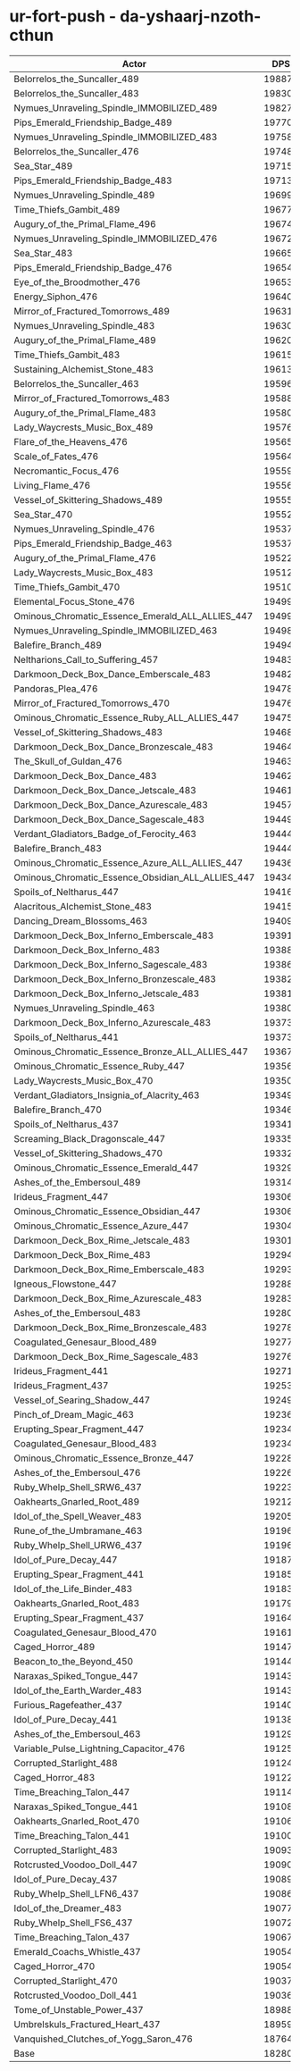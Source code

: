 # ur-fort-push - da-yshaarj-nzoth-cthun
| Actor | DPS | Increase |
|---|:---:|:---:|
|Belorrelos_the_Suncaller_489|198879|8.80%|
|Belorrelos_the_Suncaller_483|198305|8.48%|
|Nymues_Unraveling_Spindle_IMMOBILIZED_489|198274|8.46%|
|Pips_Emerald_Friendship_Badge_489|197708|8.16%|
|Nymues_Unraveling_Spindle_IMMOBILIZED_483|197580|8.09%|
|Belorrelos_the_Suncaller_476|197489|8.04%|
|Sea_Star_489|197150|7.85%|
|Pips_Emerald_Friendship_Badge_483|197135|7.84%|
|Nymues_Unraveling_Spindle_489|196997|7.77%|
|Time_Thiefs_Gambit_489|196777|7.65%|
|Augury_of_the_Primal_Flame_496|196745|7.63%|
|Nymues_Unraveling_Spindle_IMMOBILIZED_476|196721|7.62%|
|Sea_Star_483|196658|7.58%|
|Pips_Emerald_Friendship_Badge_476|196541|7.52%|
|Eye_of_the_Broodmother_476|196533|7.51%|
|Energy_Siphon_476|196407|7.44%|
|Mirror_of_Fractured_Tomorrows_489|196319|7.40%|
|Nymues_Unraveling_Spindle_483|196304|7.39%|
|Augury_of_the_Primal_Flame_489|196202|7.33%|
|Time_Thiefs_Gambit_483|196156|7.31%|
|Sustaining_Alchemist_Stone_483|196132|7.29%|
|Belorrelos_the_Suncaller_463|195966|7.20%|
|Mirror_of_Fractured_Tomorrows_483|195889|7.16%|
|Augury_of_the_Primal_Flame_483|195808|7.12%|
|Lady_Waycrests_Music_Box_489|195763|7.09%|
|Flare_of_the_Heavens_476|195654|7.03%|
|Scale_of_Fates_476|195641|7.02%|
|Necromantic_Focus_476|195592|7.00%|
|Living_Flame_476|195569|6.99%|
|Vessel_of_Skittering_Shadows_489|195550|6.97%|
|Sea_Star_470|195529|6.96%|
|Nymues_Unraveling_Spindle_476|195378|6.88%|
|Pips_Emerald_Friendship_Badge_463|195377|6.88%|
|Augury_of_the_Primal_Flame_476|195226|6.80%|
|Lady_Waycrests_Music_Box_483|195125|6.74%|
|Time_Thiefs_Gambit_470|195102|6.73%|
|Elemental_Focus_Stone_476|194997|6.67%|
|Ominous_Chromatic_Essence_Emerald_ALL_ALLIES_447|194994|6.67%|
|Nymues_Unraveling_Spindle_IMMOBILIZED_463|194980|6.66%|
|Balefire_Branch_489|194945|6.64%|
|Neltharions_Call_to_Suffering_457|194831|6.58%|
|Darkmoon_Deck_Box_Dance_Emberscale_483|194822|6.58%|
|Pandoras_Plea_476|194783|6.56%|
|Mirror_of_Fractured_Tomorrows_470|194762|6.54%|
|Ominous_Chromatic_Essence_Ruby_ALL_ALLIES_447|194757|6.54%|
|Vessel_of_Skittering_Shadows_483|194686|6.50%|
|Darkmoon_Deck_Box_Dance_Bronzescale_483|194647|6.48%|
|The_Skull_of_Guldan_476|194634|6.47%|
|Darkmoon_Deck_Box_Dance_483|194621|6.47%|
|Darkmoon_Deck_Box_Dance_Jetscale_483|194619|6.47%|
|Darkmoon_Deck_Box_Dance_Azurescale_483|194573|6.44%|
|Darkmoon_Deck_Box_Dance_Sagescale_483|194493|6.40%|
|Verdant_Gladiators_Badge_of_Ferocity_463|194442|6.37%|
|Balefire_Branch_483|194440|6.37%|
|Ominous_Chromatic_Essence_Azure_ALL_ALLIES_447|194361|6.32%|
|Ominous_Chromatic_Essence_Obsidian_ALL_ALLIES_447|194346|6.32%|
|Spoils_of_Neltharus_447|194166|6.22%|
|Alacritous_Alchemist_Stone_483|194154|6.21%|
|Dancing_Dream_Blossoms_463|194098|6.18%|
|Darkmoon_Deck_Box_Inferno_Emberscale_483|193916|6.08%|
|Darkmoon_Deck_Box_Inferno_483|193887|6.07%|
|Darkmoon_Deck_Box_Inferno_Sagescale_483|193862|6.05%|
|Darkmoon_Deck_Box_Inferno_Bronzescale_483|193825|6.03%|
|Darkmoon_Deck_Box_Inferno_Jetscale_483|193810|6.02%|
|Nymues_Unraveling_Spindle_463|193808|6.02%|
|Darkmoon_Deck_Box_Inferno_Azurescale_483|193739|5.98%|
|Spoils_of_Neltharus_441|193738|5.98%|
|Ominous_Chromatic_Essence_Bronze_ALL_ALLIES_447|193673|5.95%|
|Ominous_Chromatic_Essence_Ruby_447|193568|5.89%|
|Lady_Waycrests_Music_Box_470|193507|5.86%|
|Verdant_Gladiators_Insignia_of_Alacrity_463|193490|5.85%|
|Balefire_Branch_470|193462|5.83%|
|Spoils_of_Neltharus_437|193418|5.81%|
|Screaming_Black_Dragonscale_447|193356|5.77%|
|Vessel_of_Skittering_Shadows_470|193322|5.76%|
|Ominous_Chromatic_Essence_Emerald_447|193292|5.74%|
|Ashes_of_the_Embersoul_489|193143|5.66%|
|Irideus_Fragment_447|193065|5.62%|
|Ominous_Chromatic_Essence_Obsidian_447|193065|5.62%|
|Ominous_Chromatic_Essence_Azure_447|193041|5.60%|
|Darkmoon_Deck_Box_Rime_Jetscale_483|193015|5.59%|
|Darkmoon_Deck_Box_Rime_483|192948|5.55%|
|Darkmoon_Deck_Box_Rime_Emberscale_483|192939|5.55%|
|Igneous_Flowstone_447|192881|5.51%|
|Darkmoon_Deck_Box_Rime_Azurescale_483|192833|5.49%|
|Ashes_of_the_Embersoul_483|192804|5.47%|
|Darkmoon_Deck_Box_Rime_Bronzescale_483|192783|5.46%|
|Coagulated_Genesaur_Blood_489|192773|5.46%|
|Darkmoon_Deck_Box_Rime_Sagescale_483|192760|5.45%|
|Irideus_Fragment_441|192711|5.42%|
|Irideus_Fragment_437|192536|5.33%|
|Vessel_of_Searing_Shadow_447|192498|5.31%|
|Pinch_of_Dream_Magic_463|192365|5.23%|
|Erupting_Spear_Fragment_447|192348|5.22%|
|Coagulated_Genesaur_Blood_483|192342|5.22%|
|Ominous_Chromatic_Essence_Bronze_447|192281|5.19%|
|Ashes_of_the_Embersoul_476|192267|5.18%|
|Ruby_Whelp_Shell_SRW6_437|192237|5.16%|
|Oakhearts_Gnarled_Root_489|192121|5.10%|
|Idol_of_the_Spell_Weaver_483|192053|5.06%|
|Rune_of_the_Umbramane_463|191969|5.02%|
|Ruby_Whelp_Shell_URW6_437|191964|5.01%|
|Idol_of_Pure_Decay_447|191872|4.96%|
|Erupting_Spear_Fragment_441|191859|4.96%|
|Idol_of_the_Life_Binder_483|191833|4.94%|
|Oakhearts_Gnarled_Root_483|191797|4.92%|
|Erupting_Spear_Fragment_437|191644|4.84%|
|Coagulated_Genesaur_Blood_470|191619|4.82%|
|Caged_Horror_489|191477|4.75%|
|Beacon_to_the_Beyond_450|191448|4.73%|
|Naraxas_Spiked_Tongue_447|191437|4.72%|
|Idol_of_the_Earth_Warder_483|191432|4.72%|
|Furious_Ragefeather_437|191408|4.71%|
|Idol_of_Pure_Decay_441|191382|4.69%|
|Ashes_of_the_Embersoul_463|191299|4.65%|
|Variable_Pulse_Lightning_Capacitor_476|191253|4.62%|
|Corrupted_Starlight_488|191244|4.62%|
|Caged_Horror_483|191223|4.61%|
|Time_Breaching_Talon_447|191140|4.56%|
|Naraxas_Spiked_Tongue_441|191085|4.53%|
|Oakhearts_Gnarled_Root_470|191065|4.52%|
|Time_Breaching_Talon_441|191000|4.49%|
|Corrupted_Starlight_483|190939|4.45%|
|Rotcrusted_Voodoo_Doll_447|190909|4.44%|
|Idol_of_Pure_Decay_437|190894|4.43%|
|Ruby_Whelp_Shell_LFN6_437|190867|4.41%|
|Idol_of_the_Dreamer_483|190771|4.36%|
|Ruby_Whelp_Shell_FS6_437|190722|4.33%|
|Time_Breaching_Talon_437|190672|4.31%|
|Emerald_Coachs_Whistle_437|190546|4.24%|
|Caged_Horror_470|190543|4.24%|
|Corrupted_Starlight_470|190371|4.14%|
|Rotcrusted_Voodoo_Doll_441|190366|4.14%|
|Tome_of_Unstable_Power_437|189882|3.87%|
|Umbrelskuls_Fractured_Heart_437|189593|3.72%|
|Vanquished_Clutches_of_Yogg_Saron_476|187648|2.65%|
|Base|182800|0.00%|
